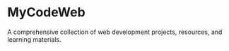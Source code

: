 # MyCodeWeb
A comprehensive collection of web development projects, resources, and learning materials.
